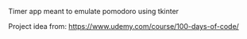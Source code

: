 Timer app meant to emulate pomodoro using tkinter

Project idea from: https://www.udemy.com/course/100-days-of-code/
